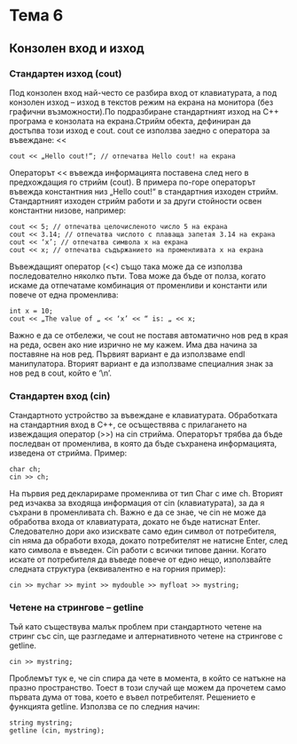 # Тема 6
## Конзолен вход и изход
### Стандартен изход (cout)
Под конзолен вход най-често се разбира вход от клавиатурата, а под конзолен изход – изход в текстов режим на екрана на монитора (без графични възможности).По подразбиране стандартният изход на C++ програма е конзолата на екрана.Стрийм обекта, дефиниран да достъпва този изход е cout.
cout се използва заедно с оператора за въвеждане: <<
````
cout << „Hello cout!“; // отпечатва Hello cout! на екрана
````
Операторът << въвежда информацията поставена след него в предхождащия го стрийм (cout). В примера по-горе операторът въвежда константния низ „Hello cout!“ в стандартния изходен стрийм.
Стандартният изходен стрийм работи и за други стойности освен константни низове, например:
````
cout << 5; // отпечатва целочисленото число 5 на екрана
cout << 3.14; // отпечатва числото с плаваща запетая 3.14 на екрана
cout << ‘x’; // отпечатва символа x на екрана
cout << x; // отпечатва съдържанието на променливата x на екрана

````
Въвеждащият оператор (<<) също така може да се използва последователно няколко пъти. Това може да бъде от полза, когато искаме да отпечатаме комбинация от променливи и константи или повече от една променлива:
````
int x = 10;
cout << „The value of „ << ‘x’ << “ is: „ << x;
````
Важно е да се отбележи, че cout не поставя автоматично нов ред в края на реда, освен ако ние изрично не му кажем. Има два начина за поставяне на нов ред. Първият вариант е да използваме endl манипулатора. Вторият вариант е да използваме специалния знак за нов ред в cout, който е ‘\n’.
### Стандартен вход (cin)
Стандартното устройство за въвеждане е клавиатурата. Обработката на стандартния вход в C++, се осъществява с прилагането на извеждащия оператор (>>) на cin стрийма. Операторът трябва да бъде последван от променлива, в която да бъде съхранена информацията, изведена от стрийма. Пример:
````
char ch;
cin >> ch;
````
На първия ред декларираме променлива от тип Char с име ch. Вторият ред изчаква за входяща информация от cin (клавиатурата), за да я съхрани в променливата ch.
Важно е да се знае, че cin не може да обработва входа от клавиатурата, докато не бъде натиснат Enter. Следователно дори ако изисквате само един символ от потребителя, cin няма да обработи входа, докато потребителят не натисне Enter, след като символа е въведен. Cin работи с всички типове данни.
Когато искате от потребителя да въведе повече от едно нещо, използвайте следната структура (eквивалентно е на горния пример):
````
cin >> mychar >> myint >> mydouble >> myfloat >> mystring;
````

### Четене на стрингове – getline
Тъй като съществува малък проблем при стандартното четене на стринг със cin, ще разгледаме и алтернативното четене на стрингове с getline.
````
cin >> mystring;
````
Проблемът тук е, че cin спира да чете в момента, в който се натъкне на празно пространство. Тоест в този случай ще можем да прочетем само първата дума от това, което е въвел потребителят.
Решението е функцията getline. Използва се по следния начин:
````
string mystring;
getline (cin, mystring);
````
